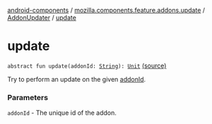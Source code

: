 [android-components](../../index.md) / [mozilla.components.feature.addons.update](../index.md) / [AddonUpdater](index.md) / [update](./update.md)

# update

`abstract fun update(addonId: `[`String`](https://kotlinlang.org/api/latest/jvm/stdlib/kotlin/-string/index.html)`): `[`Unit`](https://kotlinlang.org/api/latest/jvm/stdlib/kotlin/-unit/index.html) [(source)](https://github.com/mozilla-mobile/android-components/blob/master/components/feature/addons/src/main/java/mozilla/components/feature/addons/update/AddonUpdater.kt#L60)

Try to perform an update on the given [addonId](update.md#mozilla.components.feature.addons.update.AddonUpdater$update(kotlin.String)/addonId).

### Parameters

`addonId` - The unique id of the addon.